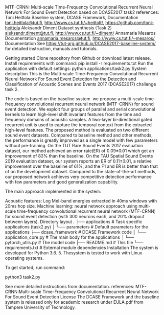 MTF-CRNN: Multi-scale Time-Frequency Convolutional Recurrent Neural Network For Sound Event Detection
 based on DCASE2017 task2
 references:
Toni Heittola	Baseline system, DCASE Framework, Documentation	toni.heittola@tut.fi, http://www.cs.tut.fi/~heittolt/, https://github.com/toni-heittola
Aleksandr Diment	Dataset synthesis (Task 2)	aleksandr.diment@tut.fi, http://www.cs.tut.fi/~diment/
Annamaria Mesaros	Documentation	annamaria.mesaros@tut.fi, http://www.cs.tut.fi/~mesaros/
Documentation
See https://tut-arg.github.io/DCASE2017-baseline-system/ for detailed instruction, manuals and tutorials.

Getting started
Clone repository from Github or download latest release.
Install requirements with command: pip install -r requirements.txt
Run the application with default settings: python applications/task2.py
System description
This is the Multi-scale Time-Frequency Convolutional Recurrent Neural Network For Sound Event Detection for the Detection and Classification of Acoustic Scenes and Events 2017 (DCASE2017) challenge task 2.

The code is based on the baseline system.  we propose a multi-scale time-frequency convolutional recurrent neural network (MTF-CRNN) for sound event detection. We exploit four groups of parallel and serial convolutional kernels to learn high-level shift invariant features from the time and frequency domains of acoustic samples. A two-layer bi-directional gated recurrent unit is used  to capture the temporal context from the extracted high-level features. The proposed method is evaluated on two different sound event datasets. Compared to baseline method and other methods, the performance is greatly improved as a single model with few parameters without pre-training. On the TUT Rare Sound Events 2017 evaluation dataset, our method achieved an error rate(ER) of 0.09$\pm$0.01 which got an improvement of 83${\%}$ than the baseline. On the TAU Spatial Sound Events 2019 evaluation dataset, our system reports an ER of 0.11$\pm$0.01, a relative improvement over the baseline of 61${\%}$, and the F1 and ER is better than that of on the development dataset. Compared to the state-of-the-art methods, our proposed network achieves very competitive detection performance with few parameters and good generalization capability.

The main approach implemented in the system:

Acoustic features: Log Mel-band energies extracted in 40ms windows with 20ms hop size.
Machine learning: neural network approach using multi-scale time-frequency convolutional recurrent neural network (MTF-CRNN) for sound event detection (with 300 neurons each, and 20% dropout between layers).
Directory layout
.
├── applications            # Task specific applications (task2.py) 
│   └── parameters          # Default parameters for the applications
├── dcase_framework         # DCASE Framework code
│   └── application_core.py          # The main body for the applications
│   └── pytorch_utils.py         # The model code
├── README.md               # This file
└── requirements.txt        # External module dependencies 
Installation
The system is developed for Python 3.6. 5. Thesystem is tested to work with Linux operating systems.

To get started, run command:

python3 task2.py

See more detailed instructions from documentation.
references:
MTF-CRNN:Multi-scale Time-Frequency Convolutional Recurrent Neural Network For Sound Event Detection
License
The DCASE Framework and the baseline system is released only for academic research under EULA.pdf from Tampere University of Technology.
